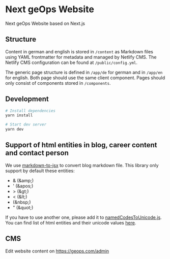 # Next geOps Website

Next geOps Website based on Next.js

## Structure

Content in german and english is stored in `/content` as Markdown files using YAML frontmatter for metadata and managed by Netlify CMS. The Netlify CMS configuration can be found at `/public/config.yml`.

The generic page structure is defined in `/app/de` for german and in `/app/en` for english. Both page should use the same client component. Pages should only consist of components stored in `/components`.

## Development

```bash
# Install dependencies
yarn install

# Start dev server
yarn dev
```

## Support of html entities in blog, career content and contact person

We use [markdown-to-jsx](https://github.com/probablyup/markdown-to-jsx) to convert blog markdown file.
This library only support by default these entities:

- & (\&amp;)
- ' (\&apos;)
- \> (\&gt;)
- < (\&lt;)
- (\&nbsp;)
- " (\&quot;)

If you have to use another one, please add it to [namedCodesToUnicode.js](https://github.com/geops/website/blob/main/lib/namedCodesToUnicode.js).
You can find list of html entities and their unicode values [here](https://dev.w3.org/html5/html-author/charref).

## CMS
Edit website content on https://geops.com/admin
